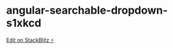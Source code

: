 # angular-searchable-dropdown-s1xkcd

[Edit on StackBlitz ⚡️](https://stackblitz.com/edit/angular-searchable-dropdown-iq3h89)